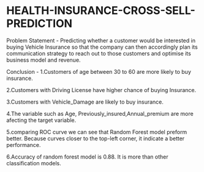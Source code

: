 # HEALTH-INSURANCE-CROSS-SELL-PREDICTION

Problem Statement - Predicting whether a customer would be interested in buying Vehicle Insurance so that the company can then accordingly plan its communication strategy to reach out to those customers and optimise its business model and revenue.

Conclusion - 
1.Customers of age between 30 to 60 are more likely to buy insurance.

2.Customers with Driving License have higher chance of buying Insurance.

3.Customers with Vehicle_Damage are likely to buy insurance.

4.The variable such as Age, Previously_insured,Annual_premium are more afecting the target variable.

5.comparing ROC curve we can see that Random Forest model preform better. Because curves closer to the top-left corner, it indicate a better performance.

6.Accuracy of random forest model is 0.88. It is more than other classification models.
